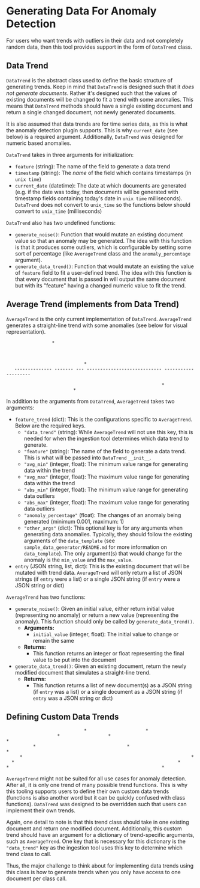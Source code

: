 # Generating Data For Anomaly Detection

For users who want trends with outliers in their data and not completely random data, then this tool provides support in the form of `DataTrend` class.

## Data Trend

`DataTrend` is the abstract class used to define the basic structure of generating trends. Keep in mind that `DataTrend` is designed such that it *does not generate documents*. Rather it's designed such that the values of existing documents will be changed to fit a trend with some anomalies. This means that `DataTrend` methods should have a single existing document and return a single changed document, not newly generated documents.

It is also assumed that data trends are for time series data, as this is what the anomaly detection plugin supports. This is why `current_date` (see below) is a required argument. Additionally, `DataTrend` was designed for numeric based anomalies.

`DataTrend` takes in three arguments for initialization:
- `feature` (string): The name of the field to generate a data trend
- `timestamp` (string): The *name* of the field which contains timestamps (in `unix time`)
- `current_date` (datetime): The date at which documents are generated (e.g. if the date was today, then documents will be generated with timestamp fields containing today's date in `unix time` milliseconds). `DataTrend` does not convert to `unix_time` so the functions below should convert to `unix_time` (milliseconds)

`DataTrend` also has two undefined functions:
- `generate_noise()`: Function that would mutate an existing document value so that an anomaly may be generated. The idea with this function is that it produces some outliers, which is configurable by setting some sort of percentage (like `AverageTrend` class and the `anomaly_percentage` argument).
- `generate_data_trend()`: Function that would mutate an existing the value of `feature` field to fit a user-defined trend. The idea with this function is that every document that is passed in will output the same document but with its "feature" having a changed numeric value to fit the trend.

## Average Trend (implements from Data Trend)

`AverageTrend` is the only current implementation of `DataTrend`. `AverageTrend` generates a straight-line trend with some anomalies (see below for visual representation).

```
                 *



                             *
   -------------- ------- --- ---------------------------- --------------------

                                                          *
                         *
```

In addition to the arguments from `DataTrend`, `AverageTrend` takes two arguments:
- `feature_trend` (dict): This is the configurations specific to `AverageTrend`. Below are the required keys.
    - `"data_trend"` (string): While `AverageTrend` will not use this key, this is needed for when the ingestion tool determines which data trend to generate.
    - `"feature"` (string): The name of the field to generate a data trend. This is what will be passed into `DataTrend` `__init__`.
    - `"avg_min"` (integer, float): The minimum value range for generating data within the trend
    - `"avg_max"` (integer, float): The maximum value range for generating data within the trend
    - `"abs_min"` (integer, float): The minimum value range for generating data outliers
    - `"abs_max"` (integer, float): The maximum value range for generating data outliers
    - `"anomaly_percentage"` (float): The changes of an anomaly being generated (minimum 0.001, maximum: 1)
    - `"other_args"` (dict): This optional key is for any arguments when generating data anomalies. Typically, they should follow the existing arguments of the `data_template` (see `sample_data_generator/README.md` for more information on `data_template`). The only argument(s) that would change for the anomaly is the `min_value` and the `max_value`.
- `entry` (JSON string, list, dict): This is the existing document that will be mutated with trend data. `AverageTrend` will only return a list of JSON strings (if `entry` were a list) or a single JSON string (if `entry` were a JSON string or dict)

`AverageTrend` has two functions:
- `generate_noise()`: Given an initial value, either return initial value (representing no anomaly) or return a new value (representing the anomaly). This function should only be called by `generate_data_trend()`.
    - **Arguments:**
        - `initial_value` (integer, float): The initial value to change or remain the same
    - **Returns:**
        - This function returns an integer or float representing the final value to be put into the document
- `generate_data_trend()`: Given an existing document, return the newly modified document that simulates a straight-line trend.
    - **Returns:**
        - This function returns a list of new document(s) as a JSON string (if `entry` was a list) or a single document as a JSON string (if `entry` was a JSON string or dict)

## Defining Custom Data Trends

```
                             *                      *
                   *                  *                                     *
          *                                  *                          *
     *                                                               *
  *                                                             *
*                                                         *
```

`AverageTrend` might not be suited for all use cases for anomaly detection. After all, it is only one trend of many possible trend functions. This is why this tooling supports users to define their own custom data trends (functions is also another word but it can be quickly confused with class functions). `DataTrend` was designed to be overridden such that users can implement their own trends.

Again, one detail to note is that this trend class should take in one existing document and return one modified document. Additionally, this custom trend should have an argument for a dictionary of trend-specific arguments, such as `AverageTrend`. One key that is necessary for this dictionary is the `"data_trend"` key as the ingestion tool uses this key to determine which trend class to call.

Thus, the major challenge to think about for implementing data trends using this class is how to generate trends when you only have access to one document per class call.
